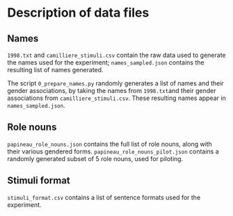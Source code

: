 # Description of data files

## Names

`1998.txt` and `camilliere_stimuli.csv` contain the raw data used to generate the names used for the experiment; `names_sampled.json` contains the resulting list of names generated.

The script `0_prepare_names.py` randomly generates a list of names and their gender associations, by taking the names from `1998.txt`and their gender associations from `camilliere_stimuli.csv`.
These resulting names appear in `names_sampled.json`.

## Role nouns

`papineau_role_nouns.json` contains the full list of role nouns, along with their various gendered forms.
`papineau_role_nouns_pilot.json` contains a randomly generated subset of 5 role nouns, used for piloting.

## Stimuli format

`stimuli_format.csv` contains a list of sentence formats used for the experiment.